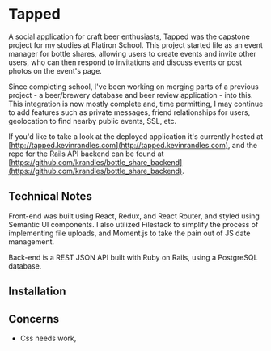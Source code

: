 # Tapped

A social application for craft beer enthusiasts, Tapped was the capstone project for my studies at Flatiron School. This project started life as an event manager for bottle shares, allowing users to create events and invite other users, who can then respond to invitations and discuss events or post photos on the event's page.

Since completing school, I've been working on merging parts of a previous project - a beer/brewery database and beer review application - into this. This integration is now mostly complete and, time permitting, I may continue to add features such as private messages, friend relationships for users, geolocation to find nearby public events, SSL, etc.

If you'd like to take a look at the deployed application it's currently hosted at [http://tapped.kevinrandles.com](http://tapped.kevinrandles.com), and the repo for the Rails API backend can be found at [https://github.com/krandles/bottle_share_backend](https://github.com/krandles/bottle_share_backend).

## Technical Notes

Front-end was built using React, Redux, and React Router, and styled using Semantic UI components. I also utilized Filestack to simplify the process of implementing file uploads, and Moment.js to take the pain out of JS date management.

Back-end is a REST JSON API built with Ruby on Rails, using a PostgreSQL database.

## Installation




## Concerns

- Css needs work, 
